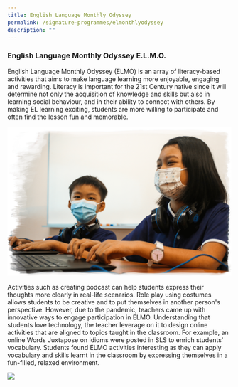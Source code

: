 ```yaml
---
title: English Language Monthly Odyssey
permalink: /signature-programmes/elmonthlyodyssey
description: ""
---
```

### English Language Monthly Odyssey E.L.M.O.

English Language Monthly Odyssey (ELMO) is an array of literacy-based activities that aims to make language learning more enjoyable, engaging and rewarding. Literacy is important for the 21st Century native since it will determine not only the acquisition of knowledge and skills but also in learning social behaviour, and in their ability to connect with others. By making EL learning exciting, students are more willing to participate and often find the lesson fun and memorable.

![](/images/elmo1.png)

Activities such as creating podcast can help students express their thoughts more clearly in real-life scenarios. Role play using costumes allows students to be creative and to put themselves in another person's perspective. However, due to the pandemic, teachers came up with innovative ways to engage participation in ELMO. Understanding that students love technology, the teacher leverage on it to design online activities that are aligned to topics taught in the classroom. For example, an online Words Juxtapose on idioms were posted in SLS to enrich students’ vocabulary. Students found ELMO activities interesting as they can apply vocabulary and skills learnt in the classroom by expressing themselves in a fun-filled, relaxed environment.

![](/images/elmo2.png)